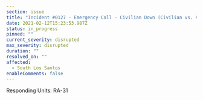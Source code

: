```yaml
---
section: issue
title: "Incident #0127 - Emergency Call - Civilian Down (Civilian vs. Vehicle)"
date: 2021-02-12T15:23:53.987Z
status: in_progress
pinned: ""
current_severity: disrupted
max_severity: disrupted
duration: ""
resolved_on: ""
affected:
  - South Los Santos
enableComments: false
---
```

Responding Units: RA-31